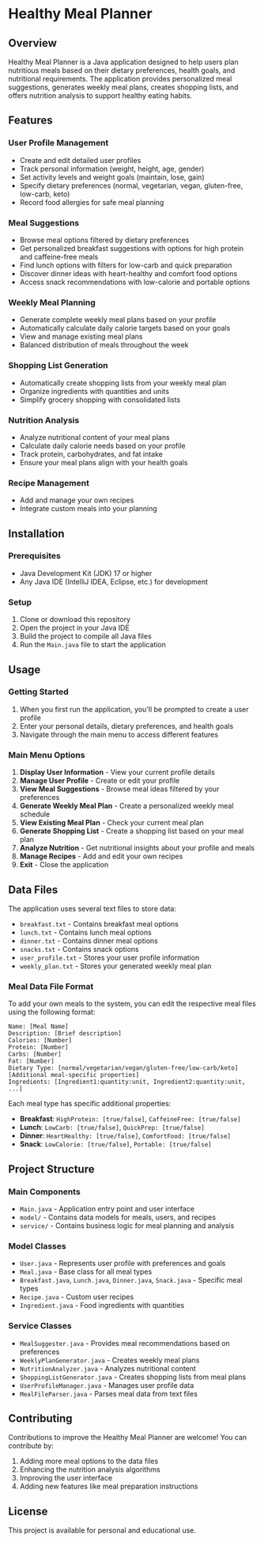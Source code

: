 # Healthy Meal Planner

## Overview
Healthy Meal Planner is a Java application designed to help users plan nutritious meals based on their dietary preferences, health goals, and nutritional requirements. The application provides personalized meal suggestions, generates weekly meal plans, creates shopping lists, and offers nutrition analysis to support healthy eating habits.

## Features

### User Profile Management
- Create and edit detailed user profiles
- Track personal information (weight, height, age, gender)
- Set activity levels and weight goals (maintain, lose, gain)
- Specify dietary preferences (normal, vegetarian, vegan, gluten-free, low-carb, keto)
- Record food allergies for safe meal planning

### Meal Suggestions
- Browse meal options filtered by dietary preferences
- Get personalized breakfast suggestions with options for high protein and caffeine-free meals
- Find lunch options with filters for low-carb and quick preparation
- Discover dinner ideas with heart-healthy and comfort food options
- Access snack recommendations with low-calorie and portable options

### Weekly Meal Planning
- Generate complete weekly meal plans based on your profile
- Automatically calculate daily calorie targets based on your goals
- View and manage existing meal plans
- Balanced distribution of meals throughout the week

### Shopping List Generation
- Automatically create shopping lists from your weekly meal plan
- Organize ingredients with quantities and units
- Simplify grocery shopping with consolidated lists

### Nutrition Analysis
- Analyze nutritional content of your meal plans
- Calculate daily calorie needs based on your profile
- Track protein, carbohydrates, and fat intake
- Ensure your meal plans align with your health goals

### Recipe Management
- Add and manage your own recipes
- Integrate custom meals into your planning

## Installation

### Prerequisites
- Java Development Kit (JDK) 17 or higher
- Any Java IDE (IntelliJ IDEA, Eclipse, etc.) for development

### Setup
1. Clone or download this repository
2. Open the project in your Java IDE
3. Build the project to compile all Java files
4. Run the `Main.java` file to start the application

## Usage

### Getting Started
1. When you first run the application, you'll be prompted to create a user profile
2. Enter your personal details, dietary preferences, and health goals
3. Navigate through the main menu to access different features

### Main Menu Options
1. **Display User Information** - View your current profile details
2. **Manage User Profile** - Create or edit your profile
3. **View Meal Suggestions** - Browse meal ideas filtered by your preferences
4. **Generate Weekly Meal Plan** - Create a personalized weekly meal schedule
5. **View Existing Meal Plan** - Check your current meal plan
6. **Generate Shopping List** - Create a shopping list based on your meal plan
7. **Analyze Nutrition** - Get nutritional insights about your profile and meals
8. **Manage Recipes** - Add and edit your own recipes
9. **Exit** - Close the application

## Data Files

The application uses several text files to store data:

- `breakfast.txt` - Contains breakfast meal options
- `lunch.txt` - Contains lunch meal options
- `dinner.txt` - Contains dinner meal options
- `snacks.txt` - Contains snack options
- `user_profile.txt` - Stores your user profile information
- `weekly_plan.txt` - Stores your generated weekly meal plan

### Meal Data File Format

To add your own meals to the system, you can edit the respective meal files using the following format:

```
Name: [Meal Name]
Description: [Brief description]
Calories: [Number]
Protein: [Number]
Carbs: [Number]
Fat: [Number]
Dietary Type: [normal/vegetarian/vegan/gluten-free/low-carb/keto]
[Additional meal-specific properties]
Ingredients: [Ingredient1:quantity:unit, Ingredient2:quantity:unit, ...]
```

Each meal type has specific additional properties:

- **Breakfast**: `HighProtein: [true/false]`, `CaffeineFree: [true/false]`
- **Lunch**: `LowCarb: [true/false]`, `QuickPrep: [true/false]`
- **Dinner**: `HeartHealthy: [true/false]`, `ComfortFood: [true/false]`
- **Snack**: `LowCalorie: [true/false]`, `Portable: [true/false]`

## Project Structure

### Main Components

- `Main.java` - Application entry point and user interface
- `model/` - Contains data models for meals, users, and recipes
- `service/` - Contains business logic for meal planning and analysis

### Model Classes

- `User.java` - Represents user profile with preferences and goals
- `Meal.java` - Base class for all meal types
- `Breakfast.java`, `Lunch.java`, `Dinner.java`, `Snack.java` - Specific meal types
- `Recipe.java` - Custom user recipes
- `Ingredient.java` - Food ingredients with quantities

### Service Classes

- `MealSuggester.java` - Provides meal recommendations based on preferences
- `WeeklyPlanGenerator.java` - Creates weekly meal plans
- `NutritionAnalyzer.java` - Analyzes nutritional content
- `ShoppingListGenerator.java` - Creates shopping lists from meal plans
- `UserProfileManager.java` - Manages user profile data
- `MealFileParser.java` - Parses meal data from text files

## Contributing

Contributions to improve the Healthy Meal Planner are welcome! You can contribute by:

1. Adding more meal options to the data files
2. Enhancing the nutrition analysis algorithms
3. Improving the user interface
4. Adding new features like meal preparation instructions

## License

This project is available for personal and educational use.